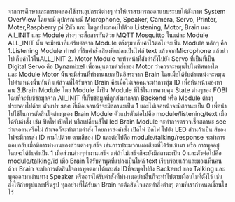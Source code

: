 จากการศึกษาและการทดลองใช้งานอุปกรณ์ต่างๆ ทำให้เราสามารถออกแบบระบบได้ดังภาพ  System OverView โดยจะมี อุปกรณ์จะมี Microphone, Speaker, Camera, Servo, Printer, Moter,Raspberry pi 2ตัว และ โมดูลประกอบไปด้วย Listening, Motor, Brain และ All_INIT และ Module ต่างๆ จะสื่อสารกันด้วย MQTT Mosquitto ในแต่ละ Module ALL_INIT นั้น จะมีหน้าที่แค่รับค่าจาก Module ตา่งๆมาเก็บค่าไว้ต่อไปจะเป็น Module หลักๆ คือ
1.Listening Module ทำหน้าที่รับคำสั่งเสียงที่แปลงเป็นไฟล์ text แล้วจากMicrophone แล้วนำไปเก็บค่าไว้ในALL_INIT
2. Motor Module จะทำหน้าที่ส่งคำสั่งไปยัง Servo ที่เป็นที่เป็น Digital Servo คือ Dynamixel เพื่อหมุนตามคำสั่งของ Motor ว่าควรจะหมุนไปในทิศทางใด และ Module Motor นั้นจะมีส่วนที่ทำงานแยกเป็นอิสระจาก Brain โดยเมื่อได้รับตำแหน่งจะหมุนไปตำแหน่งนั้นทันที แต่ส่วนที่ได้รับจาก Brain คือเมื่อไม่เจอคนจะทำการสุ่ม ID เพื่อหันหน้ามองหาคน
3.Brain Module โดย Module นี้เป็น Module ที่ใช้ในการควบคุม State ต่างๆของ FOBI โดยที่จะรับข้ข้อมูลจาก All_INIT ที่เก็บข้อมูลที่ถูกส่งมากจาก Backend หรือ Module ต่างๆ ประกอบไปด้วย
ตัวแปร see ที่เมื่อเจอหน้าจะมีสถานะเป็น 1 และไม่เจอหน้าจะมีสถานะเป็น 0 เพื่อนำไปใช้ในการตัดสินใจต่างๆของ Brain Module 
ตัวแปรตัวต่อไปคือ module/listening/text เมื่อได้รับคำสั่ง เช่น ปิดไฟ เปิดไฟ หรือเปลี่ยนสีไฟ led Brain Module จะทำการตรวจเช็คสถานะ see ว่าเจอคนหรือไม่  ถ้าเจอก็จะทำตามคำสั่ง โดยการส่งคำสั่ง เปิดไฟ ปิดไฟ ไปยัง LED ส่วนถ้าเป็น สีของไฟจะมีการส่ง ID ตามไปด้วย ตามสีของ ID และต่อไปคือ module/talking/response จะทำการตอบกลับเมื่อมีการทำงานของส่วนต่างๆเสร็จ เช่นการประมวณผลเสียงที่ได้รับเข้ามา หรือ การพูดอยู่ โดยจะได้รับค่าเป็น 1 เมื่อส่วนต่างๆทำงานเสร็จ แต่ถ้าไม่เสร็จก็จะยังมีสถานะเป็น 0 และตัวต่อไปคือ module/talking/id เมื่อ Brain ได้รับคำพูดที่แปลงเป็นไฟล์ text เรียบร้อยแล้วและมองเห็นคนด้วย Brain จะทำการตัดสินใจการพูดตอบโต้และส่ง IDที่จะพูดไปยัง Backend ของ Talking และพูดออกมาผ่านทาง Speaker หรืออาจได้รับคำสั่งที่ทำงานอย่างอื่นก็จะทำไปตามเงื่อนไขที่ตั้งไว้ เช่นสั่งให้ถ่ายรูปและปริ้นรูป  ทุกอย่างที่ได้รับมา Brain จะตัดสินใจและทำสิ่งต่างๆ ตามที่เรากำหนดเงื่อนไขไว้
